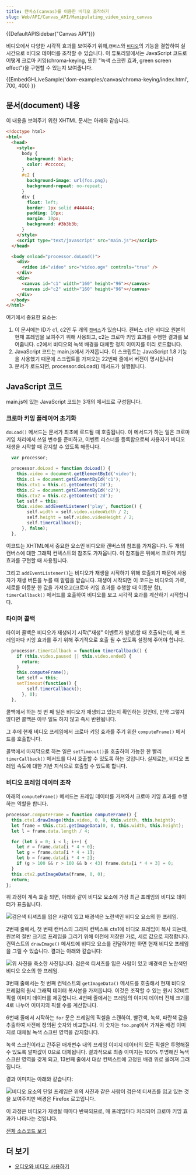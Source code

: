 ```yaml
---
title: 캔버스(canvas)를 이용한 비디오 조작하기
slug: Web/API/Canvas_API/Manipulating_video_using_canvas
---
```


{{DefaultAPISidebar("Canvas API")}}

비디오에서 다양한 시각적 효과를 보여주기 위해,`캔버스`와 [`비디오`](/ko/docs/Web/HTML/Element/Video)의 기능을 결합하여 실시간으로 비디오 데이터를 조작할 수 있습니다. 이 튜토리얼에서는 JavaScript 코드로 어떻게 크로마 키잉(chroma-keying, 또한 "녹색 스크린 효과, green screen effect")을 구현할 수 있는지 보여줍니다.

{{EmbedGHLiveSample('dom-examples/canvas/chroma-keying/index.html', 700, 400) }}

## 문서(document) 내용

이 내용을 보여주기 위한 XHTML 문서는 아래와 같습니다.

```html
<!doctype html>
<html>
  <head>
    <style>
      body {
        background: black;
        color: #cccccc;
      }
      #c2 {
        background-image: url(foo.png);
        background-repeat: no-repeat;
      }
      div {
        float: left;
        border: 1px solid #444444;
        padding: 10px;
        margin: 10px;
        background: #3b3b3b;
      }
    </style>
    <script type="text/javascript" src="main.js"></script>
  </head>

  <body onload="processor.doLoad()">
    <div>
      <video id="video" src="video.ogv" controls="true" />
    </div>
    <div>
      <canvas id="c1" width="160" height="96"></canvas>
      <canvas id="c2" width="160" height="96"></canvas>
    </div>
  </body>
</html>
```

여기에서 중요한 요소는:

1. 이 문서에는 ID가 c1, c2인 두 개의 [`캔버스`](/ko/docs/Web/HTML/Element/canvas)가 있습니다. 캔버스 c1은 비디오 원본의 현재 프레임을 보여주기 위해 사용되고, c2는 크로마 키잉 효과를 수행한 결과를 보여줍니다. c2에서 비디오의 녹색 배경을 대체할 정지 이미지를 미리 로드합니다.
2. JavaScript 코드는 main.js에서 가져옵니다. 이 스크립트는 JavaScript 1.8 기능을 사용했기 때문에 스크립트를 가져오는 22번째 줄에서 버전이 명시됩니다
3. 문서가 로드되면, processor.doLoad() 메서드가 실행됩니다.

## JavaScript 코드

main.js에 있는 JavaScript 코드는 3개의 메서드로 구성됩니다.

### 크로마 키잉 플레이어 초기화

`doLoad()` 메서드는 문서가 최초에 로드될 때 호출됩니다. 이 메서드가 하는 일은 크로마 키잉 처리에서 쓰일 변수를 준비하고, 이벤트 리스너를 등록함으로써 사용자가 비디오 재생을 시작할 때 감지할 수 있도록 해줍니다.

```js
  var processor;

  processor.doLoad = function doLoad() {
    this.video = document.getElementById('video');
    this.c1 = document.getElementById('c1');
    this.ctx1 = this.c1.getContext('2d');
    this.c2 = document.getElementById('c2');
    this.ctx2 = this.c2.getContext('2d');
    let self = this;
    this.video.addEventListener('play', function() {
        self.width = self.video.videoWidth / 2;
        self.height = self.video.videoHeight / 2;
        self.timerCallback();
      }, false);
  },
```

이코드는 XHTML에서 중요한 요소인 비디오와 캔버스의 참조를 가져옵니다. 두 개의 캔버스에 대한 그래픽 컨텍스트의 참조도 가져옵니다. 이 참조들은 뒤에서 크로마 키잉 효과를 구현할 때 사용됩니다.

그리고 `addEventListener()`는 비디오가 재생을 시작하기 위해 호출되기 때문에 사용자가 재생 버튼을 누를 때 알림을 받습니다. 재생이 시작되면 이 코드는 비디오의 가로, 세로를 이등분 한 값을 가져오고(크로마 키잉 효과를 수행할 때 이등분 함), `timerCallback()` 메서드를 호출하여 비디오를 보고 시각적 효과를 계산하기 시작합니다.

### 타이머 콜백

타이머 콜백은 비디오가 재생되기 시작("재생" 이벤트가 발생)할 때 호출되는데, 매 프레임마다 키잉 효과를 주기 위해 주기적으로 호출 될 수 있도록 설정해 주어야 합니다.

```js
  processor.timerCallback = function timerCallback() {
    if (this.video.paused || this.video.ended) {
      return;
    }
    this.computeFrame();
    let self = this;
    setTimeout(function() {
        self.timerCallback();
      }, 0);
  },
```

콜백에서 하는 첫 번 째 일은 비디오가 재생되고 있는지 확인하는 것인데, 만약 그렇지 않다면 콜백은 아무 일도 하지 않고 즉시 반환됩니다.

그 후에 현재 비디오 프레임에서 크로마 키잉 효과를 주기 위한 `computeFrame()` 메서드를 호출합니다.

콜백에서 마지막으로 하는 일은 `setTimeout()`을 호출하여 가능한 한 빨리 `timerCallback()` 메서드를 다시 호출할 수 있도록 하는 것입니다. 실제로는, 비디오 프레임 속도에 대한 기반 지식으로 호출할 수 있도록 합니다.

### 비디오 프레임 데이터 조작

아래의 `computeFrame()` 메서드는 프레임 데이터를 가져와서 크로마 키잉 효과를 수행하는 역할을 합니다.

```js
processor.computeFrame = function computeFrame() {
  this.ctx1.drawImage(this.video, 0, 0, this.width, this.height);
  let frame = this.ctx1.getImageData(0, 0, this.width, this.height);
  let l = frame.data.length / 4;

  for (let i = 0; i < l; i++) {
    let r = frame.data[i * 4 + 0];
    let g = frame.data[i * 4 + 1];
    let b = frame.data[i * 4 + 2];
    if (g > 100 && r > 100 && b < 43) frame.data[i * 4 + 3] = 0;
  }
  this.ctx2.putImageData(frame, 0, 0);
  return;
};
```

위 과정이 계속 호출 되면, 아래와 같이 비디오 요소에 가장 최근 프레임의 비디오 데이터가 표출됩니다.

![검은색 티셔츠를 입은 사람이 있고 배경색은 노란색인 비디오 요소의 한 프레임.](video.png)

2번째 줄에서, 첫 번째 캔버스의 그래픽 컨텍스트 ctx1에 비디오 프레임이 복사 되는데, 원본의 절반 크기로 프레임을 그리기 위해 이전에 저장한 가로, 세로 값으로 지정합니다. 컨텍스트의 `drawImage()` 메서드에 비디오 요소를 전달하기만 하면 현재 비디오 프레임을 그릴 수 있습니다. 결과는 아래와 같습니다:

![위 사진을 축소한 사진입니다. 검은색 티셔츠를 입은 사람이 있고 배경색은 노란색인 비디오 요소의 한 프레임.](sourcectx.png)

3번째 줄에서는 첫 번째 컨텍스트의 `getImageData()` 메서드를 호출해서 현재 비디오 프레임의 원시 그래픽 데이터 복사본을 가져옵니다. 이것은 조작할 수 있는 원시 32비트 픽셀 이미지 데이터를 제공합니다. 4번째 줄에서는 프레임의 이미지 데이터 전체 크기를 4로 나누어 이미지의 픽셀 수를 계산합니다.

6번째 줄에서 시작하는 `for` 문은 프레임의 픽셀을 스캔하여, 빨간색, 녹색, 파란색 값을 추출하여 사전에 정의된 숫자와 비교합니다. 이 숫자는 `foo.png`에서 가져온 배경 이미지로 대체될 녹색 스크린 영역을 감지합니다.

녹색 스크린이라고 간주된 매개변수 내의 프레임 이미지 데이터의 모든 픽셀은 투명해질 수 있도록 알파값이 0으로 대체됩니다. 결과적으로 최종 이미지는 100% 투명해진 녹색 스크린 영역을 갖게 되고, 13번째 줄에서 대상 컨텍스트에 고정된 배경 위로 올려져 그려집니다.

결과 이미지는 아래와 같습니다:

![비디오 요소의 단일 프레임은 위의 사진과 같은 사람이 검은색 티셔츠를 입고 있는 것을 보여주지만 배경은 Firefox 로고입니다.](output.png)

이 과정은 비디오가 재생될 때마다 반복되므로, 매 프레임마다 처리되어 크로마 키잉 효과가 나타나는 것입니다.

[전체 소스코드 보기](https://github.com/mdn/dom-examples/tree/main/canvas/chroma-keying)

## 더 보기

- [오디오와 비디오 사용하기](/ko/docs/Web/Guide/HTML/Using_HTML5_audio_and_video)
